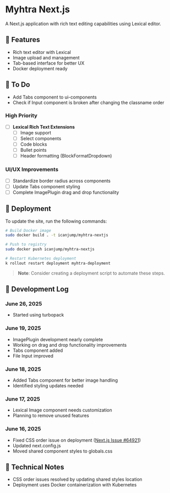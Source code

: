 # Myhtra Next.js

A Next.js application with rich text editing capabilities using Lexical editor.

## 🚀 Features

- Rich text editor with Lexical
- Image upload and management
- Tab-based interface for better UX
- Docker deployment ready

## 📝 To Do

- Add Tabs component to ui-components
- Check if Input component is broken after changing the classname order

### High Priority

- [ ] **Lexical Rich Text Extensions**
  - [ ] Image support
  - [ ] Select components
  - [ ] Code blocks
  - [ ] Bullet points
  - [ ] Header formatting (BlockFormatDropdown)

### UI/UX Improvements

- [ ] Standardize border radius across components
- [ ] Update Tabs component styling
- [ ] Complete ImagePlugin drag and drop functionality

## 🚀 Deployment

To update the site, run the following commands:

```bash
# Build Docker image
sudo docker build . -t icanjump/myhtra-nextjs

# Push to registry
sudo docker push icanjump/myhtra-nextjs

# Restart Kubernetes deployment
k rollout restart deployment myhtra-deployment
```

> **Note**: Consider creating a deployment script to automate these steps.

## 📅 Development Log

### June 26, 2025

- Started using turbopack

### June 19, 2025

- ImagePlugin development nearly complete
- Working on drag and drop functionality improvements
- Tabs component added
- File Input improved

### June 18, 2025

- Added Tabs component for better image handling
- Identified styling updates needed

### June 17, 2025

- Lexical Image component needs customization
- Planning to remove unused features

### June 16, 2025

- Fixed CSS order issue on deployment ([Next.js Issue #64921](https://github.com/vercel/next.js/issues/64921))
- Updated next.config.js
- Moved shared component styles to globals.css

## 🔧 Technical Notes

- CSS order issues resolved by updating shared styles location
- Deployment uses Docker containerization with Kubernetes
